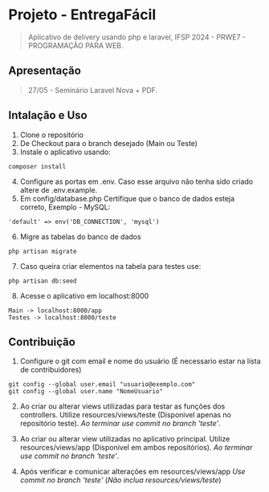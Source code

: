 # Projeto - EntregaFácil

> Aplicativo de delivery usando php e laravel, IFSP 2024 - PRWE7 - PROGRAMAÇÃO PARA WEB.

## Apresentação

> 27/05 - Seminário Laravel Nova + PDF.

## Intalação e Uso

1. Clone o repositório
2. De Checkout para o branch desejado (Main ou Teste)
3. Instale o aplicativo usando:

```
composer install
```

4. Configure as portas em .env. Caso esse arquivo não tenha sido criado altere de .env.example.
5. Em config/database.php Certifique que o banco de dados esteja correto, Exemplo - MySQL:

```
'default' => env('DB_CONNECTION', 'mysql')
```

6. Migre as tabelas do banco de dados

```
php artisan migrate
```

7. Caso queira criar elementos na tabela para testes use:

```
php artisan db:seed
```

8. Acesse o aplicativo em localhost:8000
```
Main -> localhost:8000/app
Testes -> localhost:8000/teste
```

## Contribuição

1. Configure o git com email e nome do usuário (É necessario estar na lista de contribuidores)

```
git config --global user.email "usuario@exemplo.com"
git config --global user.name "NomeUsuario"
```

2. Ao criar ou alterar views utilizadas para testar as funções dos controllers. Utilize resources/views/teste (Disponivel apenas no repositório teste). *Ao terminar use commit no branch 'teste'*.

3. Ao criar ou alterar view utilizadas no aplicativo principal. Utilize resources/views/app (Disponivel em ambos repositórios). *Ao terminar use commit no branch 'teste'*.

4. Após verificar e comunicar alterações em resources/views/app *Use commit no branch 'teste'* (*Não inclua resources/views/teste*)
